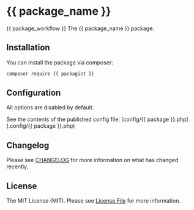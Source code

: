 # {{ package_name }}
{{ package_workflow }}
The {{ package_name }} package.

## Installation

You can install the package via composer:

```bash
composer require {{ packagist }}
```

## Configuration

All options are disabled by default.

See the contents of the published config file: [config/{{ package }}.php](.config/{{ package }}.php)


## Changelog

Please see [CHANGELOG](CHANGELOG.md) for more information on what has changed recently.


## License

The MIT License (MIT). Please see [License File](LICENSE.md) for more information.
